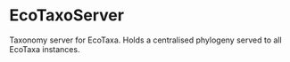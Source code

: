# EcoTaxoServer

Taxonomy server for EcoTaxa. Holds a centralised phylogeny served to all EcoTaxa instances.
